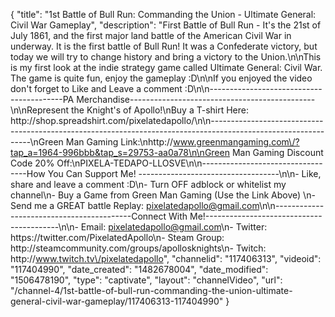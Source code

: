 {
    "title": "1st Battle of Bull Run: Commanding the Union - Ultimate General: Civil War Gameplay",
    "description": "First Battle of Bull Run - It's the 21st of July 1861, and the first major land battle of the American Civil War in underway.  It is the first battle of Bull Run!  It was a Confederate victory, but today we will try to change history and bring a victory to the Union.\n\nThis is my first look at the indie strategy game called Ultimate General: Civil War.  The game is quite fun, enjoy the gameplay :D\n\nIf you enjoyed the video don't forget to Like and Leave a comment :D\n\n-----------------------------------------PA Merchandise----------------------------------------------\n\nRepresent the Knight's of Apollo!\nBuy a T-shirt Here: http:\/\/shop.spreadshirt.com\/pixelatedapollo\/\n\n---------------------------------------------------------------------------------------------------------------\nGreen Man Gaming Link:\nhttp:\/\/www.greenmangaming.com\/?tap_a=1964-996bbb&tap_s=29753-aa0a78\n\nGreen Man Gaming Discount Code 20% Off:\nPIXELA-TEDAPO-LLOSVE\n\n----------------------------------How You Can Support Me! -----------------------------------\n\n- Like, share and leave a comment :D\n- Turn OFF adblock or whitelist my channel\n- Buy a Game from Green Man Gaming (Use the Link Above) \n- Send me a GREAT battle Replay: pixelatedapollo@gmail.com\n\n------------------------------------------Connect With Me!-----------------------------------------\n\n- Email: pixelatedapollo@gmail.com\n- Twitter: https:\/\/twitter.com\/PixelatedApollo\n- Steam Group:  http:\/\/steamcommunity.com\/groups\/apollosknights\n- Twitch: http:\/\/www.twitch.tv\/pixelatedapollo",
    "channelid": "117406313",
    "videoid": "117404990",
    "date_created": "1482678004",
    "date_modified": "1506478190",
    "type": "captivate",
    "layout": "channelVideo",
    "url": "\/channel-4\/1st-battle-of-bull-run-commanding-the-union-ultimate-general-civil-war-gameplay\/117406313-117404990"
}